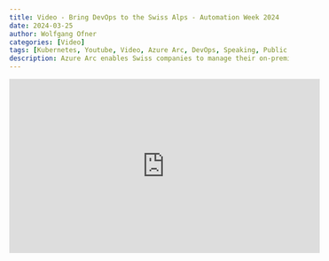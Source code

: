 ```yaml
---
title: Video - Bring DevOps to the Swiss Alps - Automation Week 2024
date: 2024-03-25
author: Wolfgang Ofner
categories: [Video]
tags: [Kubernetes, Youtube, Video, Azure Arc, DevOps, Speaking, Public Speaking, Conference]
description: Azure Arc enables Swiss companies to manage their on-premises Kubernetes cluster with Azure and additionally helps them to run Azure services outside of Azure. 
---
```


<iframe width="560" height="315" src="https://www.youtube.com/embed/jSj2Oy5-0jc?si=OtRKktVAEzXc1b9-" title="YouTube video player" frameborder="0" allow="accelerometer; autoplay; clipboard-write; encrypted-media; gyroscope; picture-in-picture; web-share" allowfullscreen></iframe>